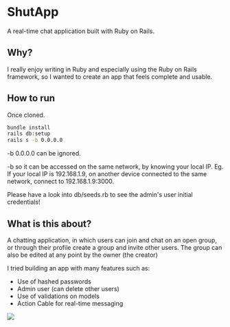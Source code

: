 # ShutApp

A real-time chat application built with Ruby on Rails.

## Why?
I really enjoy writing in Ruby and especially using the Ruby on Rails framework, so I wanted to create an app that feels complete and usable.

## How to run
Once cloned.
```bash
bundle install
rails db:setup
rails s -b 0.0.0.0
```
-b 0.0.0.0 can be ignored.

-b so it can be accessed on the same network, by knowing your local IP. Eg. If your local IP is 192.168.1.9, on another device connected to the same network, connect to 192.168.1.9:3000.

Please have a look into db/seeds.rb to see the admin's user initial credentials!


## What is this about?
A chatting application, in which users can join and chat on an open group, or through their profile create a group and invite other users. The group can also be edited at any point by the owner (the creator)

I tried building an app with many features such as:
* Use of hashed passwords
* Admin user (can delete other users)
* Use of validations on models
* Action Cable for real-time messaging

![](demo.gif)



